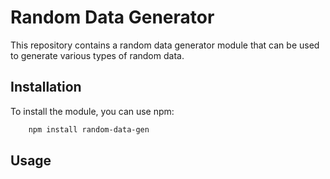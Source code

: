 # Random Data Generator

This repository contains a random data generator module that can be used to generate various types of random data.

## Installation

To install the module, you can use npm:

```bash
    npm install random-data-gen
```

## Usage
